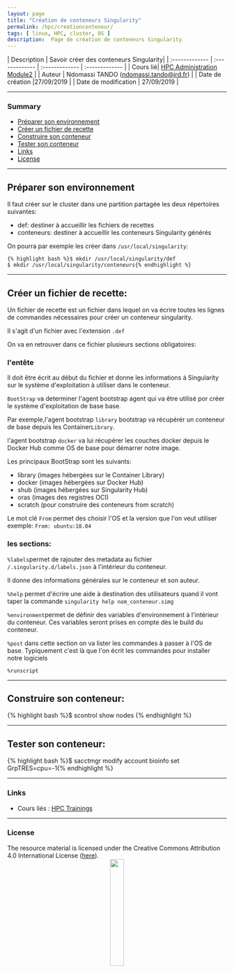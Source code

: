 ```yaml
---
layout: page
title: "Création de conteneurs Singularity"
permalink: /hpc/creationconteneur/
tags: [ linux, HPC, cluster, OS ]
description:  Page de création de conteneurs Singularity
---
```


| Description | Savoir créer des conteneurs Singularity|
| :------------- | :------------- | :------------- | :------------- |
| Cours lié| [HPC Administration Module2](https://southgreenplatform.github.io/trainings/Module2/) |
| Auteur | Ndomassi TANDO (ndomassi.tando@ird.fr)  |
| Date de création |27/09/2019 |
| Date de modification | 27/09/2019 |


-----------------------


### Summary

<!-- TOC depthFrom:2 depthTo:2 withLinks:1 updateOnSave:1 orderedList:0 -->
* [Préparer son environnement](#part-1)
* [Créer un fichier de recette](#part-2)
* [Construire son conteneur](#part-3)
* [Tester son conteneur](#part-3)
* [Links](#links)
* [License](#license)


-----------------------
<a name="part-1"></a>
## Préparer son environnement

Il faut créer sur le cluster dans une partition partagée les deux répertoires suivantes:

- def: destiner à accueillir les fichiers de recettes 
- conteneurs: destiner à accueillir les conteneurs Singularity générés

On pourra par exemple les créer dans `/usr/local/singularity`:

    {% highlight bash %}$ mkdir /usr/local/singularity/def
    $ mkdir /usr/local/singularity/conteneurs{% endhighlight %} 

-------------------------------------------------------------------------------------

<a name="part-2"></a>
## Créer un fichier de recette:
       
Un fichier de recette est un fichier dans lequel on va écrire toutes les lignes de commandes nécessaires pour créer un conteneur singularity.

Il s'agit d'un fichier avec l'extension `.def`

On va en  retrouver dans ce fichier plusieurs sections obligatoires:

### l'entête

Il doit être écrit au début du fichier et donne les informations à Singularity sur le système d'exploitation à utiliser dans le conteneur. 

`BootStrap` va determiner l'agent bootstrap agent qui va être utilisé por créer le système d'exploitation de base base. 

Par exemple,l'agent bootstrap `library` bootstrap va  récupérér un conteneur de base depuis les Container`Library`. 

l'agent bootstrap `docker` va lui récupérer les couches docker depuis le Docker Hub comme OS de base pour démarrer notre image.

Les principaux BootStrap sont les suivants:

- library (images hébergées sur le Container Library)
- docker (images hébergées sur Docker Hub)
- shub (images hébergées sur Singularity Hub)
- oras (images des registres OCI)
- scratch (pour construire des conteneurs from scratch)

Le mot clé `From` permet des choisir l'OS et la version que l'on veut utiliser exemple: `From: ubuntu:18.04`

### les sections:

`%labels`permet de rajouter des  metadata au fichier `/.singularity.d/labels.json` à l'intérieur du conteneur. 

Il donne des informations générales sur le conteneur et son auteur.

`%help` permet d'écrire une aide à destination des utilisateurs quand il vont taper la commande `singularity help nom_conteneur.simg`

`%environment`permet de définir des variables d'environnement à l'intérieur du conteneur. Ces variables seront prises en compte dès le build du conteneur.

`%post` dans cette section on va lister les commandes à passer à l'OS de base. Typiquement c'est là que l'on écrit les commandes pour installer notre logiciels

`%runscript`







----------------------------------------------------------------------------------------------

<a name="part-3"></a>
## Construire son conteneur:


{% highlight bash %}$ scontrol show nodes {% endhighlight %}

----------------------------------------------------------------------------------------------

<a name="part-4"></a>
## Tester son conteneur:



{% highlight bash %}$ sacctmgr modify  account bioinfo set GrpTRES=cpu=-1{% endhighlight %}
  
-----------------------

### Links
<a name="links"></a>

* Cours liés : [HPC Trainings](https://southgreenplatform.github.io/trainings/HPC/)


-----------------------

### License
<a name="license"></a>

<div>
The resource material is licensed under the Creative Commons Attribution 4.0 International License (<a href="http://creativecommons.org/licenses/by-nc-sa/4.0/">here</a>).
<center><img width="25%" class="img-responsive" src="http://creativecommons.org.nz/wp-content/uploads/2012/05/by-nc-sa1.png"/>
</center>
</div>
                  
 
